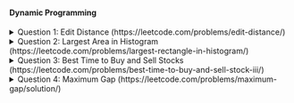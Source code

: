 

#### Dynamic Programming
<details>
  <summary>Question 1: Edit Distance (https://leetcode.com/problems/edit-distance/)</summary>
  
  ##### Recursive formula
  * answer(i,j) = Min of probable solutions.
  * probable solutions:
    * word1[i] == word2[j] ? answer(i-1, j-1): answer(i-1.j-1) + 1
    * (Insertion) answer(i,j-1) + 1
    * (Deletion) answer(i-1,j) + 1
  ##### Base case
  * answer(-1,-1) = 0
  * answer(-1,0) = answer(0,-1) = 1
  ##### Time Complexity
  * O(n^2)
  
  ##### Space Complexity
  * O(n^2)
  
  ##### Edge Cases
  * Word1 || Word2 is empty
  * Word1 && Word2 is empty
   
</details>

<details>
  <summary>Question 2: Largest Area in Histogram (https://leetcode.com/problems/largest-rectangle-in-histogram/)</summary>

  ##### Solution
  * (Probable Solution) For every i, find the area treating the ith bar as the smallest bar in the rectangle.
  * Max of all the probable solutions is the answer
  * To find answer for ith bar we need to know the next smallest bar on the left and right side.
  * Next smallest for all the bar (on both sides) can be found using the stack based approach in O(n) time. Link to solution: https://www.geeksforgeeks.org/largest-rectangular-area-in-a-histogram-set-1/
  ##### Time Complexity
  * O(n)
  ##### Space Complexity
  * O(n)     
  ##### Base Cases
  * Empty input
  * Single bar as input
  * For ith bar: No bar is smaller on the right
  * For ith bar: No bar is smaller on the left
    
</details>

<details>
  <summary>Question 3: Best Time to Buy and Sell Stocks (https://leetcode.com/problems/best-time-to-buy-and-sell-stock-iii/)</summary>
  
  ##### Solution
  * Lets first solve a simpler problem. Lets try to find the solution when at max only one transaction is allowed.
    * Recurrence Relation: Answer_MaxOne(i) = Max(Answer_MaxOne(i-1), Min(i) < Val[i] ? Val[i]-Min(i): 0) {Val is the input array}.
    * Recurrence Relation: Min(i) = Minimum(Min(i-1), Val[i])
    * Answer_MaxOne(n-1) represents the solution for the complete array.
    * Min(i) represents the minimum value encountered till index i (starting from 0).
    * Base Case: Answer_MaxOne(0) = 0. Min(0) = Val(0).
  * Similar to above, we can calculate answer from the reverse direction as well. Lets call the above Answer_MaxOne as Answer_MaxOne_Right and the solution to the simpler problem in the reverse direction as Answer_MaxOne_Left.
  * Recurrence Relation for the Actual Problem: Maximum(Answer_MaxOne_Right(n-1), Answer_MaxOne_Left(0), Maximum{i: 0 to n-2}(Answer_MaxOne_Right(i), Ans_MaxOne_Left(i+1)))
  
  ##### Time Complexity
  * O(n)
  ##### Space Complexity
  * O(n)
  ##### Base Cases
  * Empty Input.
  * Decreasing Order.
  * Single Input Value.  
  
</details>



<details>
  <summary>Question 4: Maximum Gap (https://leetcode.com/problems/maximum-gap/solution/)</summary>
  
  ##### Solution
  * The minimum value for the maximum gap is t=(max-min)/n. Assume all the values in the array are equally spaced (t is the gap in that case). If we change any of the value from equally spaced then the maximum gap increases.
  * The idea is to have n buckets of t size. If the values are not equally spaced then some buckets would have more than one value and some buckets would be empty.
  * To find the maximum gap then we have compare adjacent buckets. We can skip comparison inside the bucket since the gap is less than t (minimum value for maximum gap).   
  
  ##### Time Complexity
  * O(n)
  ##### Space Complexity
  * O(n)
  ##### Base Cases
  * Empty Input.
  * Handling odd number of elements.
</details>





